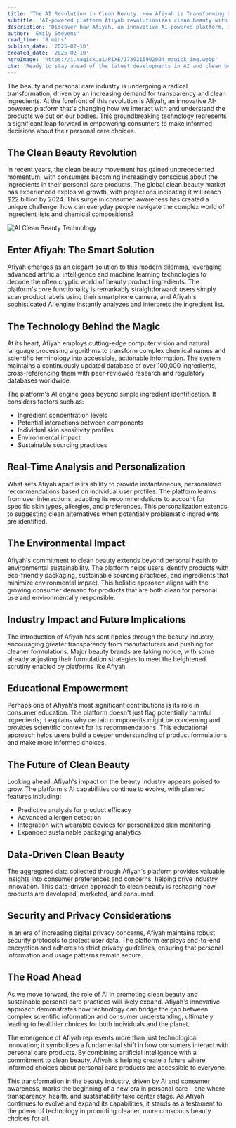 ```yaml
---
title: 'The AI Revolution in Clean Beauty: How Afiyah is Transforming Our Relationship with Personal Care Products'
subtitle: 'AI-powered platform Afiyah revolutionizes clean beauty with instant ingredient analysis'
description: 'Discover how Afiyah, an innovative AI-powered platform, is revolutionizing the clean beauty industry by helping consumers make informed decisions about their personal care products through instant ingredient analysis and personalized recommendations. With the global clean beauty market projected to reach $22 billion by 2024, this groundbreaking technology is transforming how we understand and interact with beauty products while promoting transparency and sustainability.'
author: 'Emily Stevens'
read_time: '8 mins'
publish_date: '2025-02-10'
created_date: '2025-02-10'
heroImage: 'https://i.magick.ai/PIXE/1739215902004_magick_img.webp'
cta: 'Ready to stay ahead of the latest developments in AI and clean beauty? Follow us on LinkedIn for exclusive insights into how technology is reshaping the future of personal care.'
---
```


The beauty and personal care industry is undergoing a radical transformation, driven by an increasing demand for transparency and clean ingredients. At the forefront of this revolution is Afiyah, an innovative AI-powered platform that's changing how we interact with and understand the products we put on our bodies. This groundbreaking technology represents a significant leap forward in empowering consumers to make informed decisions about their personal care choices.

## The Clean Beauty Revolution

In recent years, the clean beauty movement has gained unprecedented momentum, with consumers becoming increasingly conscious about the ingredients in their personal care products. The global clean beauty market has experienced explosive growth, with projections indicating it will reach $22 billion by 2024. This surge in consumer awareness has created a unique challenge: how can everyday people navigate the complex world of ingredient lists and chemical compositions?

![AI Clean Beauty Technology](https://i.magick.ai/PIXE/1739215902008_magick_img.webp)

## Enter Afiyah: The Smart Solution

Afiyah emerges as an elegant solution to this modern dilemma, leveraging advanced artificial intelligence and machine learning technologies to decode the often cryptic world of beauty product ingredients. The platform's core functionality is remarkably straightforward: users simply scan product labels using their smartphone camera, and Afiyah's sophisticated AI engine instantly analyzes and interprets the ingredient list.

## The Technology Behind the Magic

At its heart, Afiyah employs cutting-edge computer vision and natural language processing algorithms to transform complex chemical names and scientific terminology into accessible, actionable information. The system maintains a continuously updated database of over 100,000 ingredients, cross-referencing them with peer-reviewed research and regulatory databases worldwide.

The platform's AI engine goes beyond simple ingredient identification. It considers factors such as:
- Ingredient concentration levels
- Potential interactions between components
- Individual skin sensitivity profiles
- Environmental impact
- Sustainable sourcing practices

## Real-Time Analysis and Personalization

What sets Afiyah apart is its ability to provide instantaneous, personalized recommendations based on individual user profiles. The platform learns from user interactions, adapting its recommendations to account for specific skin types, allergies, and preferences. This personalization extends to suggesting clean alternatives when potentially problematic ingredients are identified.

## The Environmental Impact

Afiyah's commitment to clean beauty extends beyond personal health to environmental sustainability. The platform helps users identify products with eco-friendly packaging, sustainable sourcing practices, and ingredients that minimize environmental impact. This holistic approach aligns with the growing consumer demand for products that are both clean for personal use and environmentally responsible.

## Industry Impact and Future Implications

The introduction of Afiyah has sent ripples through the beauty industry, encouraging greater transparency from manufacturers and pushing for cleaner formulations. Major beauty brands are taking notice, with some already adjusting their formulation strategies to meet the heightened scrutiny enabled by platforms like Afiyah.

## Educational Empowerment

Perhaps one of Afiyah's most significant contributions is its role in consumer education. The platform doesn't just flag potentially harmful ingredients; it explains why certain components might be concerning and provides scientific context for its recommendations. This educational approach helps users build a deeper understanding of product formulations and make more informed choices.

## The Future of Clean Beauty

Looking ahead, Afiyah's impact on the beauty industry appears poised to grow. The platform's AI capabilities continue to evolve, with planned features including:
- Predictive analysis for product efficacy
- Advanced allergen detection
- Integration with wearable devices for personalized skin monitoring
- Expanded sustainable packaging analytics

## Data-Driven Clean Beauty

The aggregated data collected through Afiyah's platform provides valuable insights into consumer preferences and concerns, helping drive industry innovation. This data-driven approach to clean beauty is reshaping how products are developed, marketed, and consumed.

## Security and Privacy Considerations

In an era of increasing digital privacy concerns, Afiyah maintains robust security protocols to protect user data. The platform employs end-to-end encryption and adheres to strict privacy guidelines, ensuring that personal information and usage patterns remain secure.

## The Road Ahead

As we move forward, the role of AI in promoting clean beauty and sustainable personal care practices will likely expand. Afiyah's innovative approach demonstrates how technology can bridge the gap between complex scientific information and consumer understanding, ultimately leading to healthier choices for both individuals and the planet.

The emergence of Afiyah represents more than just technological innovation; it symbolizes a fundamental shift in how consumers interact with personal care products. By combining artificial intelligence with a commitment to clean beauty, Afiyah is helping create a future where informed choices about personal care products are accessible to everyone.

This transformation in the beauty industry, driven by AI and consumer awareness, marks the beginning of a new era in personal care – one where transparency, health, and sustainability take center stage. As Afiyah continues to evolve and expand its capabilities, it stands as a testament to the power of technology in promoting cleaner, more conscious beauty choices for all.